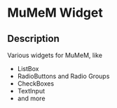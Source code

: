 MuMeM Widget
============================

## Description

Various widgets for MuMeM, like
  * ListBox
  * RadioButtons and Radio Groups
  * CheckBoxes
  * TextInput
  * and more
